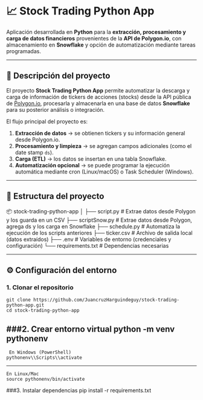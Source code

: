# 📈 Stock Trading Python App

Aplicación desarrollada en **Python** para la **extracción, procesamiento y carga de datos financieros** provenientes de la **API de Polygon.io**, con almacenamiento en **Snowflake** y opción de automatización mediante tareas programadas.

---

## 🚀 Descripción del proyecto

El proyecto **Stock Trading Python App** permite automatizar la descarga y carga de información de tickers de acciones (stocks) desde la API pública de [Polygon.io](https://polygon.io/), procesarla y almacenarla en una base de datos **Snowflake** para su posterior análisis o integración.

El flujo principal del proyecto es:

1. **Extracción de datos** → se obtienen tickers y su información general desde Polygon.io.  
2. **Procesamiento y limpieza** → se agregan campos adicionales (como el date stamp `ds`).  
3. **Carga (ETL)** → los datos se insertan en una tabla Snowflake.  
4. **Automatización opcional** → se puede programar la ejecución automática mediante cron (Linux/macOS) o Task Scheduler (Windows).

---

## 🧩 Estructura del proyecto


📦 stock-trading-python-app
│
├── script.py # Extrae datos desde Polygon y los guarda en un CSV
├── scriptSnow.py # Extrae datos desde Polygon, agrega ds y los carga en Snowflake
├── schedule.py # Automatiza la ejecución de los scripts anteriores
├── ticker.csv # Archivo de salida local (datos extraídos)
├── .env # Variables de entorno (credenciales y configuración)
└── requirements.txt # Dependencias necesarias

---

## ⚙️ Configuración del entorno

### 1. Clonar el repositorio

	git clone https://github.com/JuancruzHarguindeguy/stock-trading-python-app.git
	cd stock-trading-python-app
###2. Crear entorno virtual
	python -m venv pythonenv
---
	 En Windows (PowerShell)
	pythonenv\\Scripts\\activate
---
	En Linux/Mac
	source pythonenv/bin/activate

###3. Instalar dependencias
	pip install -r requirements.txt


